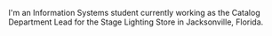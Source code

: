 I'm an Information Systems student currently working as the Catalog Department Lead for the Stage Lighting Store in Jacksonville, Florida.
